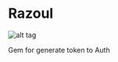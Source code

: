 # Razoul

![alt tag](http://img1.wikia.nocookie.net/__cb20130802163851/disney/images/5/5c/Razoul_KHX.png)


Gem for generate token to Auth
